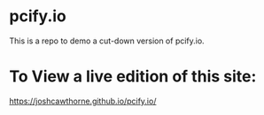 # pcify.io
This is a repo to demo a cut-down version of pcify.io.
# To View a live edition of this site:
https://joshcawthorne.github.io/pcify.io/
